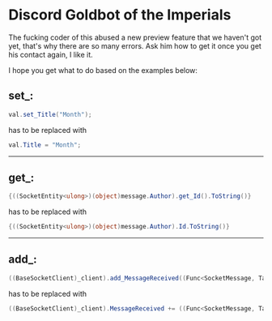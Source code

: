 # Discord Goldbot of the Imperials
The fucking coder of this abused a new preview feature that we haven't got yet, that's why there are so many errors. Ask him how to get it once you get his contact again, I like it.

I hope you get what to do based on the examples below:

## set_:
```csharp
val.set_Title("Month");
```
has to be replaced with
```csharp
val.Title = "Month";
```
---
## get_:
```csharp
{((SocketEntity<ulong>)(object)message.Author).get_Id().ToString()}
```
has to be replaced with
```csharp
{((SocketEntity<ulong>)(object)message.Author).Id.ToString()}
```
---
## add_:
```csharp
((BaseSocketClient)_client).add_MessageReceived((Func<SocketMessage, Task>)HandleCommandAsync);
```
has to be replaced with
```csharp
((BaseSocketClient)_client).MessageReceived += ((Func<SocketMessage, Task>)HandleCommandAsync);
```
